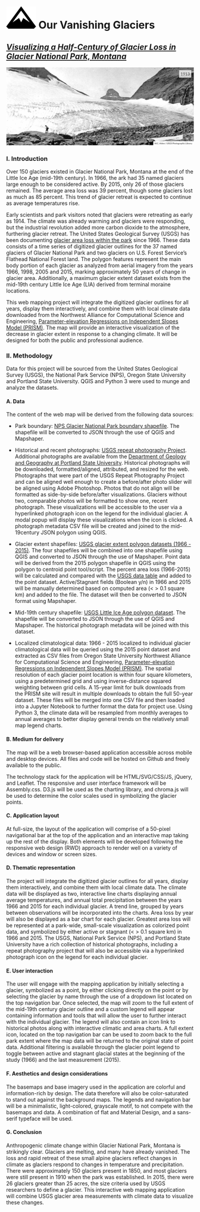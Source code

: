 # ![logo](/icons/mountainReadme.svg) **Our Vanishing Glaciers**

## [*Visualizing a Half-Century of Glacier Loss in Glacier National Park, Montana*](https://efano.github.io/GNP-glaciers)

![Boulder Glacier in 1913](/photos/Boulder-1913.jpg)

### I. Introduction

Over 150 glaciers existed in Glacier National Park, Montana at the end of the Little Ice Age (mid-19th century). In 1966, the ark had 35 named glaciers large enough to be considered active. By 2015, only 26 of those glaciers remained. The average area loss was 39 percent, though some glaciers lost as much as 85 percent. This trend of glacier retreat is expected to continue as average temperatures rise.

Early scientists and park visitors noted that glaciers were retreating as early as 1914. The climate was already warming and glaciers were responding, but the industrial revolution added more carbon dioxide to the atmosphere, furthering glacier retreat. The United States Geological Survey (USGS) has been documenting [glacier area loss within the park](https://www.usgs.gov/centers/norock/science/retreat-glaciers-glacier-national-park?qt-science_center_objects=0#qt-science_center_objects) since 1966. These data consists of a time series of digitized glacier outlines for the 37 named glaciers of Glacier National Park and two glaciers on U.S. Forest Service’s Flathead National Forest land. The polygon features represent the main body portion of each glacier as analyzed from aerial imagery from the years 1966, 1998, 2005 and 2015, marking approximately 50 years of change in glacier area. Additionally, a maximum glacier extent dataset exists from the mid-19th century Little Ice Age (LIA) derived from terminal moraine locations.

This web mapping project will integrate the digitized glacier outlines for all years, display them interactively, and combine them with local climate data downloaded from the Northwest Alliance for Computational Science and Engineering, [Parameter-elevation Regressions on Independent Slopes Model (PRISM)](http://prism.oregonstate.edu/). The map will provide an interactive visualization of the decrease in glacier extent in response to a changing climate. It will be designed for both the public and professional audience.

### II. Methodology

Data for this project will be sourced from the United States Geological Survey (USGS), the National Park Service (NPS), Oregon State University and Portland State University. QGIS and Python 3 were used to munge and analyze the datasets.

#### A. Data

The content of the web map will be derived from the following data sources:

* Park boundary: [NPS Glacier National Park boundary shapefile](https://public-nps.opendata.arcgis.com/datasets/nps-boundary-1/data?orderBy=UNIT_CODE&page=17). The shapefile will be converted to JSON through the use of QGIS and Mapshaper.

* Historical and recent photographs: [USGS repeat photography Project](https://www.usgs.gov/centers/norock/science/repeat-photography-project?qt-science_center_objects=0#qt-science_center_objects).  Additional photographs are available from the [Department of Geology and Geography at Portland State University](http://glaciers.us/image-galleries/lewis-range-mt.html). Historical photographs will be downloaded, formatted/aligned, attributed, and resized for the web. Photographs that were part of the USGS Repeat Photography Project and can be aligned well enough to create a before/after photo slider will be aligned using Adobe Photoshop. Photos that do not align will be formatted as side-by-side before/after visualizations. Glaciers without two, comparable photos will be formatted to show one, recent photograph. These visualizations will be accessible to the user via a hyperlinked photograph icon on the legend for the individual glacier. A modal popup will display these visualizations when the icon is clicked. A photograph metadata CSV file will be created and joined to the mid-19century JSON polygon using QGIS.

* Glacier extent shapefiles: [USGS glacier extent polygon datasets (1966 - 2015)](https://www.sciencebase.gov/catalog/item/58af7022e4b01ccd54f9f542). The four shapefiles will be combined into one shapefile using QGIS and converted to JSON through the use of Mapshaper. Point data will be derived from the 2015 polygon shapefile in QGIS using the polygon to centroid point tool/script. The percent area loss (1966-2015) will be calculated and compared with the [USGS data table](https://www.usgs.gov/data-tools/area-named-glaciers-glacier-national-park-gnp-and-flathead-national-forest-fnf-including) and added to the point dataset. Active/Stagnant fields (Boolean y/n) in 1966 and 2015 will be manually determined based on computed area (< > 0.1 square km) and added to the file. The dataset will then be converted to JSON format using Mapshaper.

* Mid-19th century shapefile: [USGS Little Ice Age polygon dataset](https://www.sciencebase.gov/catalog/item/5b194f1ce4b092d965237f5f). The shapefile will be converted to JSON through the use of QGIS and Mapshaper. The historical photograph metadata will be joined with this dataset.

* Localized climatological data: 1966 - 2015 localized to individual glacier climatological data will be queried using the 2015 point dataset and extracted as CSV files from Oregon State University Northwest Alliance for Computational Science and Engineering, [Parameter-elevation Regressions on Independent Slopes Model (PRISM)](http://prism.oregonstate.edu/). The spatial resolution of each glacier point location is within four square kilometers, using a predetermined grid and using inverse-distance squared weighting between grid cells. A 15-year limit for bulk downloads from the PRISM site will result in multiple downloads to obtain the full 50-year dataset. These files will be merged into one CSV file and then loaded into a Jupyter Notebook to further format the data for project use. Using Python 3, the climate data will be resampled from monthly averages to annual averages to better display general trends on the relatively small map legend charts.

#### B. Medium for delivery

The map will be a web browser-based application accessible across mobile and desktop devices. All files and code will be hosted on Github and freely available to the public.

The technology stack for the application will be HTML/SVG/CSS/JS, jQuery, and Leaflet. The responsive and user interface framework will be Assembly.css. D3.js will be used as the charting library, and chroma.js will be used to determine the color scales used in symbolizing the glacier points.

#### C. Application layout

At full-size, the layout of the application will comprise of a 50-pixel navigational bar at the top of the application and an interactive map taking up the rest of the display.  Both elements will be developed following the responsive web design (RWD) approach to render well on a variety of devices and window or screen sizes.

#### D. Thematic representation

The project will integrate the digitized glacier outlines for all years, display them interactively, and combine them with local climate data. The climate data will be displayed as two, interactive line charts displaying annual average temperatures, and annual total precipitation between the years 1966 and 2015 for each individual glacier. A trend line, grouped by years between observations will be incorporated into the charts. Area loss by year will also be displayed as a bar chart for each glacier. Greatest area loss will be represented at a park-wide, small-scale visualization as colorized point data, and symbolized by either active or stagnant (< > 0.1 square km) in 1966 and 2015. The USGS, National Park Service (NPS), and Portland State University have a rich collection of historical photographs, including a repeat photography project that will also be accessible via a hyperlinked photograph icon on the legend for each individual glacier.

#### E. User interaction

The user will engage with the mapping application by initially selecting a glacier, symbolized as a point, by either clicking directly on the point or by selecting the glacier by name through the use of a dropdown list located on the top navigation bar. Once selected, the map will zoom to the full extent of the mid-19th century glacier outline and a custom legend will appear containing information and tools that will allow the user to further interact with the individual glacier. The legend will also contain an icon link to historical photos along with interactive climatic and area charts. A full extent icon, located on the top navigation bar can be used to zoom back to the full park extent where the map data will be returned to the original state of point data. Additional filtering is available through the glacier point legend to toggle between active and stagnant glacial states at the beginning of the study (1966) and the last measurement (2015).

#### F. Aesthetics and design considerations

The basemaps and base imagery used in the application are colorful and information-rich by design. The data therefore will also be color-saturated to stand out against the background maps. The legends and navigation bar will be a minimalistic, light-colored, grayscale motif, to not compete with the basemaps and data. A combination of flat and Material Design, and a sans-serif typeface will be used.

#### G. Conclusion

Anthropogenic climate change within Glacier National Park, Montana is strikingly clear. Glaciers are melting, and many have already vanished. The loss and rapid retreat of these small alpine glaciers reflect changes in climate as glaciers respond to changes in temperature and precipitation. There were approximately 150 glaciers present in 1850, and most glaciers were still present in 1910 when the park was established. In 2015, there were 26 glaciers greater than 25 acres, the size criteria used by USGS researchers to define a glacier. This interactive web mapping application will combine USGS glacier area measurements with climate data to visualize these changes.
